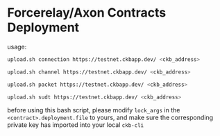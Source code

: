 # Forcerelay/Axon Contracts Deployment

usage:
```bash
upload.sh connection https://testnet.ckbapp.dev/ <ckb_address>

upload.sh channel https://testnet.ckbapp.dev/ <ckb_address>

upload.sh packet https://testnet.ckbapp.dev/ <ckb_address>

upload.sh sudt https://testnet.ckbapp.dev/ <ckb_address>
```

before using this bash script, please modify `lock_args` in the `<contract>.deployment.file` to yours, and make sure the corresponding private key has imported into your local `ckb-cli`

